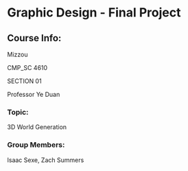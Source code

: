# Graphic Design - Final Project

## Course Info:

Mizzou

CMP_SC 4610

SECTION 01

Professor Ye Duan

### Topic:

3D World Generation

### Group Members:

Isaac Sexe, Zach Summers
